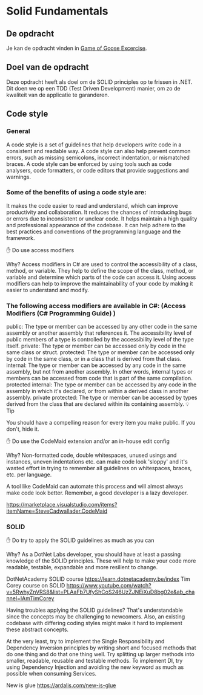 # Solid Fundamentals

## De opdracht

Je kan de opdracht vinden in [Game of Goose Excercise](./GameOfGooseExcercise.pdf).

## Doel van de opdracht

Deze opdracht heeft als doel om de SOLID principles op te frissen in .NET.
Dit doen we op een TDD (Test Driven Development) manier, om zo de kwaliteit van de applicatie te garanderen.

## Code style

### General
A code style is a set of guidelines that help developers write code in a consistent and readable way. A code style can also help prevent common errors, such as missing semicolons, incorrect indentation, or mismatched braces. A code style can be enforced by using tools such as code analysers, code formatters, or code editors that provide suggestions and warnings.

### Some of the benefits of using a code style are:

It makes the code easier to read and understand, which can improve productivity and collaboration.
It reduces the chances of introducing bugs or errors due to inconsistent or unclear code.
It helps maintain a high quality and professional appearance of the codebase.
It can help adhere to the best practices and conventions of the programming language and the framework.
 

✋ Do use access modifiers

Why? Access modifiers in C# are used to control the accessibility of a class, method, or variable. They help to define the scope of the class, method, or variable and determine which parts of the code can access it. Using access modifiers can help to improve the maintainability of your code by making it easier to understand and modify.
 

### The following access modifiers are available in C#: (Access Modifiers (C# Programming Guide) )

public: The type or member can be accessed by any other code in the same assembly or another assembly that references it. The accessibility level of public members of a type is controlled by the accessibility level of the type itself.
private: The type or member can be accessed only by code in the same class or struct.
protected: The type or member can be accessed only by code in the same class, or in a class that is derived from that class.
internal: The type or member can be accessed by any code in the same assembly, but not from another assembly. In other words, internal types or members can be accessed from code that is part of the same compilation.
protected internal: The type or member can be accessed by any code in the assembly in which it's declared, or from within a derived class in another assembly.
private protected: The type or member can be accessed by types derived from the class that are declared within its containing assembly.
💡 Tip

You should have a compelling reason for every item you make public. If you don't, hide it.
 

✋ Do use the CodeMaid extension and/or an in-house edit config

Why? Non-formatted code, double whitespaces, unused usings and instances, uneven indentations etc. can make code look 'sloppy' and it's wasted effort in trying to remember all guidelines on whitespaces, braces, etc. per language.
 

A tool like CodeMaid can automate this process and will almost always make code look better. Remember, a good developer is a lazy developer.

https://marketplace.visualstudio.com/items?itemName=SteveCadwallader.CodeMaid 

### SOLID

✋ Do try to apply the SOLID guidelines as much as you can

Why? As a DotNet Labs developer, you should have at least a passing knowledge of the SOLID principles. These will help to make your code more readable, testable, expandable and more resilient to change.
 

DotNetAcademy SOLID course https://learn.dotnetacademy.be/index 
Tim Corey course on SOLID  https://www.youtube.com/watch?v=5RwhyZnVRS8&list=PLAaFb7UfyShCoS246UzZJNEiXuD8bg02e&ab_channel=IAmTimCorey

Having troubles applying the SOLID guidelines? That's understandable since the concepts may be challenging to newcomers. Also, an existing codebase with differing coding styles might make it hard to implement these abstract concepts.

At the very least, try to implement the Single Responsibility and Dependency Inversion principles by writing short and focused methods that do one thing and do that one thing well. Try splitting up larger methods into smaller, readable, reusable and testable methods. To implement DI, try using Dependency Injection and avoiding the new keyword as much as possible when consuming Services.

New is glue https://ardalis.com/new-is-glue
